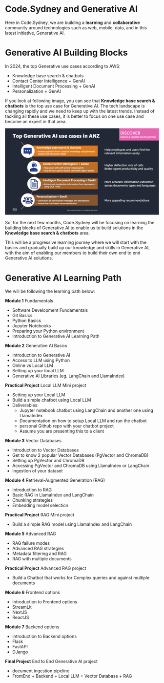 # Code.Sydney and Generative AI

Here in Code.Sydney, we are building a **learning** and **collaborative** community around technologies such as web, mobile, data, and in this latest initiative, Generative AI.

# Generative AI Building Blocks

In 2024, the top Generative use cases according to AWS:

- Knowledge base search & chatbots
- Contact Center Intelligence + GenAI
- Intelligent Document Processing + GenAI
- Personalization + GenAI

If you look at following image, you can see that **Knowledge base search & chatbots** is the top use case for Generative AI. The tech landscape is changing rapidly and we need to keep up with the latest trends. Instead of tackling all these use cases, it is better to focus on one use case and become an expert in that area.

![top Generative use cases](./images/aws-anz-top-use-cases-gen-ai.png)

So, for the next few months, Code.Sydney will be focusing on learning the building blocks of Generative AI to enable us to build solutions in the **Knowledge base search & chatbots** area.

This will be a progressive learning journey where we will start with the basics and gradually build up our knowledge and skills in Generative AI, with the aim of enabling our members to build their own end to end Generative AI solutions.

# Generative AI Learning Path

We will be following the learning path below:

**Module 1** Fundamentals
- Software Development Fundamentals
- Git Basics
- Python Basics
- Jupyter Notebooks
- Preparing your Python environment
- Introduction to Generative AI Learning Path

**Module 2** Generative AI Basics
- Introduction to Generative AI
- Access to LLM using Python
- Online vs Local LLM
- Setting up your local LLM
- Generative AI Libraries (eg. LangChain and LlamaIndex)

**Practical Project** Local LLM Mini project
- Setting up your Local LLM
- Build a simple chatbot using Local LLM
- Deliverables:
    - Jupyter notebook chatbot using LangChain and another one using LlamaIndex
    - Documentation on how to setup Local LLM and run the chatbot
    - personal Github repo with your chatbot project
    - Assume you are presenting this to a client

**Module 3** Vector Databases
- Introduction to Vector Databases
- Get to know 2 popular Vector Databases (PgVector and ChromaDB)
- Setting up PgVector and ChromaDB
- Accessing PgVector and ChromaDB using LlamaIndex or LangChain
- Ingestion of your dataset

**Module 4** Retrieval-Augmented Generation (RAG)
- Introduction to RAG
- Basic RAG in LlamaIndex and LangChain
- Chunking strategies
- Embedding model selection

**Practical Project** RAG Mini project
- Build a simple RAG model using LlamaIndex and LangChain

**Module 5** Advanced RAG
- RAG failure modes
- Advanced RAG strategies
- Metadata filtering and RAG
- RAG with multiple documents

**Practical Project** Advanced RAG project
- Build a Chatbot that works for Complex queries and against multiple documents

**Module 6** Frontend options
- Introduction to Frontend options
- StreamLit
- NextJS
- ReactJS

**Module 7** Backend options
- Introduction to Backend options
- Flask
- FastAPI
- DJango

**Final Project** End to End Generative AI project
- document ingestion pipeline
- FrontEnd + Backend + Local LLM + Vector Database + RAG